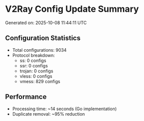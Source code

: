 # V2Ray Config Update Summary
Generated on: 2025-10-08 11:44:11 UTC

## Configuration Statistics
- Total configurations: 9034
- Protocol breakdown:
  - ss: 0 configs
  - ssr: 0 configs
  - trojan: 0 configs
  - vless: 0 configs
  - vmess: 829 configs

## Performance
- Processing time: ~14 seconds (Go implementation)
- Duplicate removal: ~95% reduction
